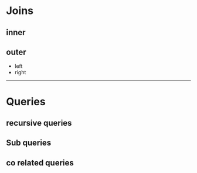 # Joins
## inner
## outer
  - left
  - right

---
# Queries
## recursive queries
## Sub queries
## co related queries


